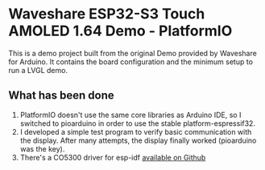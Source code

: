 # Waveshare ESP32-S3 Touch AMOLED 1.64 Demo - PlatformIO

This is a demo project built from the original Demo provided by Waveshare for Arduino. 
It contains the board configuration and the minimum setup to run a LVGL demo.

## What has been done

1. PlatformIO doesn't use the same core libraries as Arduino IDE, so I switched to pioarduino in order to use
   the stable platform-espressif32.
2. I developed a simple test program to verify basic communication with the display. After many attempts, the display finally worked (pioarduino was the key).
3. There's a CO5300 driver for esp-idf [available on Github](https://github.com/espressif/esp-iot-solution/tree/master/components/display/lcd/esp_lcd_co5300)


